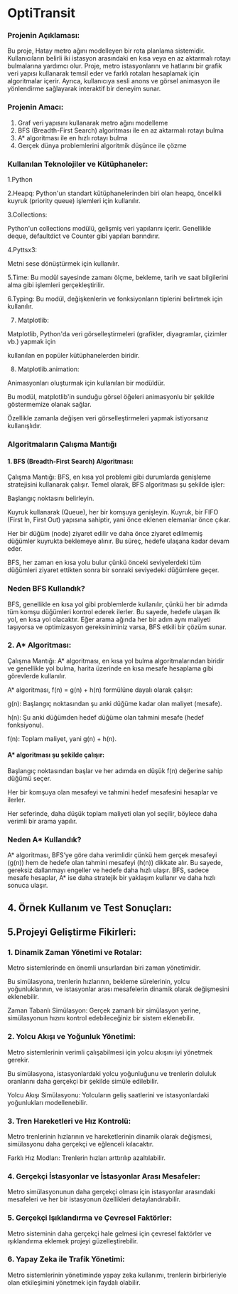 # OptiTransit

### Projenin Açıklaması:
Bu proje, Hatay metro ağını modelleyen bir rota planlama sistemidir.
Kullanıcıların belirli iki istasyon arasındaki en kısa veya en az aktarmalı rotayı bulmalarına yardımcı olur. 
Proje, metro istasyonlarını ve hatlarını bir grafik veri yapısı kullanarak temsil eder ve farklı rotaları hesaplamak için algoritmalar içerir. 
Ayrıca, kullanıcıya sesli anons ve görsel animasyon ile yönlendirme sağlayarak interaktif bir deneyim sunar.


### Projenin Amacı: 
1. Graf veri yapısını kullanarak metro ağını modelleme
2. BFS (Breadth-First Search) algoritması ile en az aktarmalı rotayı bulma
3. A* algoritması ile en hızlı rotayı bulma
4. Gerçek dünya problemlerini algoritmik düşünce ile çözme

### Kullanılan Teknolojiler ve Kütüphaneler:

1.Python

2.Heapq:
Python'un standart kütüphanelerinden biri olan heapq, öncelikli kuyruk (priority queue) işlemleri için kullanılır.

3.Collections:

Python'un collections modülü, gelişmiş veri yapılarını içerir.
Genellikle deque, defaultdict ve Counter gibi yapıları barındırır.

4.Pyttsx3: 

Metni sese dönüştürmek için kullanılır.

5.Time:
Bu modül sayesinde zamanı ölçme, bekleme, tarih ve saat bilgilerini alma gibi işlemleri gerçekleştirilir.

6.Typing:
Bu modül, değişkenlerin ve fonksiyonların tiplerini belirtmek için kullanılır.

7. Matplotlib:
   
Matplotlib, Python'da veri görselleştirmeleri (grafikler, diyagramlar, çizimler vb.) yapmak için

kullanılan en popüler kütüphanelerden biridir.

8. Matplotlib.animation:

Animasyonları oluşturmak için kullanılan bir modüldür.

Bu modül, matplotlib'in sunduğu görsel öğeleri animasyonlu bir şekilde göstermemize olanak sağlar.

Özellikle zamanla değişen veri görselleştirmeleri yapmak istiyorsanız kullanışlıdır.


### Algoritmaların Çalışma Mantığı 

#### 1. BFS (Breadth-First Search) Algoritması:

Çalışma Mantığı: BFS, en kısa yol problemi gibi durumlarda genişleme stratejisini kullanarak çalışır. Temel olarak, BFS algoritması şu şekilde işler:

Başlangıç noktasını belirleyin.

Kuyruk kullanarak (Queue), her bir komşuya genişleyin. Kuyruk, bir FIFO (First In, First Out) yapısına sahiptir, yani önce eklenen elemanlar önce çıkar.

Her bir düğüm (node) ziyaret edilir ve daha önce ziyaret edilmemiş düğümler kuyrukta beklemeye alınır. Bu süreç, hedefe ulaşana kadar devam eder.

BFS, her zaman en kısa yolu bulur çünkü önceki seviyelerdeki tüm düğümleri ziyaret ettikten sonra bir sonraki seviyedeki düğümlere geçer.

### Neden BFS Kullandık?

BFS, genellikle en kısa yol gibi problemlerde kullanılır, çünkü her bir adımda tüm komşu düğümleri kontrol ederek ilerler. 
Bu sayede, hedefe ulaşan ilk yol, en kısa yol olacaktır.
Eğer arama ağında her bir adım aynı maliyeti taşıyorsa ve optimizasyon gereksiniminiz varsa, BFS etkili bir çözüm sunar.



### 2. A* Algoritması:
Çalışma Mantığı: A* algoritması, en kısa yol bulma algoritmalarından biridir ve
genellikle yol bulma, harita üzerinde en kısa mesafe hesaplama gibi görevlerde kullanılır.

A* algoritması, f(n) = g(n) + h(n) formülüne dayalı olarak çalışır:

g(n): Başlangıç noktasından şu anki düğüme kadar olan maliyet (mesafe).

h(n): Şu anki düğümden hedef düğüme olan tahmini mesafe (hedef fonksiyonu).

f(n): Toplam maliyet, yani g(n) + h(n).

#### A* algoritması şu şekilde çalışır:

Başlangıç noktasından başlar ve her adımda en düşük f(n) değerine sahip düğümü seçer.

Her bir komşuya olan mesafeyi ve tahmini hedef mesafesini hesaplar ve ilerler.

Her seferinde, daha düşük toplam maliyeti olan yol seçilir, böylece daha verimli bir arama yapılır.

### Neden A* Kullandık? 

A* algoritması, BFS’ye göre daha verimlidir çünkü hem gerçek mesafeyi (g(n)) hem de hedefe olan tahmini mesafeyi (h(n)) dikkate alır. 
Bu sayede, gereksiz dallanmayı engeller ve hedefe daha hızlı ulaşır. 
BFS, sadece mesafe hesaplar, A* ise daha stratejik bir yaklaşım kullanır ve daha hızlı sonuca ulaşır.



## 4. Örnek Kullanım ve Test Sonuçları:


## 5.Projeyi Geliştirme Fikirleri:

### 1. Dinamik Zaman Yönetimi ve Rotalar:

Metro sistemlerinde en önemli unsurlardan biri zaman yönetimidir.

Bu simülasyona, trenlerin hızlarının, bekleme sürelerinin, yolcu yoğunluklarının, ve istasyonlar arası mesafelerin dinamik olarak değişmesini eklenebilir.

Zaman Tabanlı Simülasyon: Gerçek zamanlı bir simülasyon yerine, simülasyonun hızını kontrol edebileceğiniz bir sistem eklenebilir.


### 2. Yolcu Akışı ve Yoğunluk Yönetimi:
   
Metro sistemlerinin verimli çalışabilmesi için yolcu akışını iyi yönetmek gerekir.

Bu simülasyona, istasyonlardaki yolcu yoğunluğunu ve trenlerin doluluk oranlarını daha gerçekçi bir şekilde simüle edilebilir.

Yolcu Akışı Simülasyonu: Yolcuların geliş saatlerini ve istasyonlardaki yoğunlukları modellenebilir.


### 3. Tren Hareketleri ve Hız Kontrolü:
   
Metro trenlerinin hızlarının ve hareketlerinin dinamik olarak değişmesi, simülasyonu daha gerçekçi ve eğlenceli kılacaktır.

Farklı Hız Modları: Trenlerin hızları arttırılıp azaltılabilir.


### 4. Gerçekçi İstasyonlar ve İstasyonlar Arası Mesafeler:
   
Metro simülasyonunun daha gerçekçi olması için istasyonlar arasındaki mesafeleri ve her bir istasyonun özellikleri detaylandırabilir.


### 5. Gerçekçi Işıklandırma ve Çevresel Faktörler:

Metro sisteminin daha gerçekçi hale gelmesi için çevresel faktörler ve ışıklandırma eklemek projeyi güzelleştirebilir.


### 6. Yapay Zeka ile Trafik Yönetimi:

Metro sistemlerinin yönetiminde yapay zeka kullanımı, trenlerin birbirleriyle olan etkileşimini yönetmek için faydalı olabilir.




























